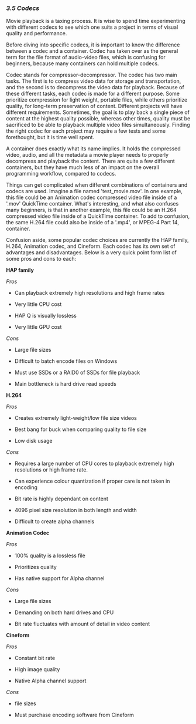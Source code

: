 
### *3.5 Codecs*

Movie playback is a taxing process. It is wise to spend time experimenting with different codecs to see which one suits a project in terms of visual quality and performance.

Before diving into specific codecs, it is important to know the difference between a codec and a container. Codec has taken over as the general term for the file format of audio-video files, which is confusing for beginners, because many containers can hold multiple codecs. 

Codec stands for compressor-decompressor. The codec has two main tasks. The first is to compress video data for storage and transportation, and the second is to decompress the video data for playback. Because of these different tasks, each codec is made for a different purpose. Some prioritize compression for light weight, portable files, while others prioritize quality, for long-term preservation of content. Different projects will have different requirements. Sometimes, the goal is to play back a single piece of content at the highest quality possible, whereas other times, quality must be sacrificed to be able to playback multiple video files simultaneously. Finding the right codec for each project may require a few tests and some forethought, but it is time well spent. 

A container does exactly what its name implies. It holds the compressed video, audio, and all the metadata a movie player needs to properly decompress and playback the content. There are quite a few different containers, but they have much less of an impact on the overall programming workflow, compared to codecs. 

Things can get complicated when different combinations of containers and codecs are used. Imagine a file named 'test\_movie.mov'. In one example, this file could be an Animation codec compressed video file inside of a '.mov' QuickTime container. What's interesting, and what also confuses many beginners, is that in another example, this file could be an H.264 compressed video file inside of a QuickTime container. To add to confusion, the same H.264 file could also be inside of a '.mp4', or MPEG-4 Part 14, container. 

Confusion aside, some popular codec choices are currently the HAP family, H.264, Animation codec, and Cineform. Each codec has its own set of advantages and disadvantages. Below is a very quick point form list of some pros and cons to each:


**HAP family**


*Pros*

* Can playback extremely high resolutions and high frame rates

* Very little CPU cost

* HAP Q is visually lossless

* Very little GPU cost



*Cons*

* Large file sizes

* Difficult to batch encode files on Windows

* Must use SSDs or a RAID0 of SSDs for file playback

* Main bottleneck is hard drive read speeds



**H.264**

*Pros*

* Creates extremely light-weight/low file size videos

* Best bang for buck when comparing quality to file size

* Low disk usage


*Cons*

* Requires a large number of CPU cores to playback extremely high resolutions or high frame rate.

* Can experience colour quantization if proper care is not taken in encoding

* Bit rate is highly dependant on content

* 4096 pixel size resolution in both length and width

* Difficult to create alpha channels


**Animation Codec**

*Pros*

* 100% quality is a lossless file

* Prioritizes quality 

* Has native support for Alpha channel
 

*Cons*

* Large file sizes

* Demanding on both hard drives and CPU

* Bit rate fluctuates with amount of detail in video content



**Cineform**

*Pros*

* Constant bit rate

* High image quality

* Native Alpha channel support


*Cons*
    
* file sizes

* Must purchase encoding software from Cineform

